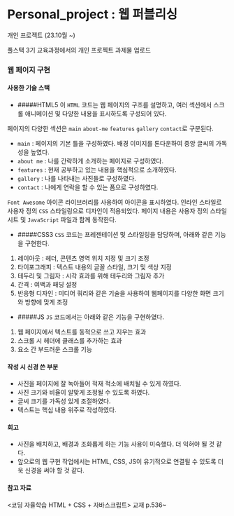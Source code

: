 # Personal_project : 웹 퍼블리싱

개인 프로젝트 (23.10월 ~)

풀스택 3기 교육과정에서의 개인 프로젝트 과제물 업로드

### 웹 페이지 구현
#### 사용한 기술 스택 
* #####HTML5
이 `HTML` 코드는 웹 페이지의 구조를 설명하고, 여러 섹션에서 스크롤 애니메이션 및 다양한 내용을 표시하도록 구성되어 있다.

페이지의 다양한 섹션은 `main` `about-me` `features` `gallery` `contact`로 구분된다.
 - `main` : 페이지의 기본 틀을 구성하였다. 배경 이미지를 톤다운하여 중앙 글씨의 가독성을 높였다.
 - `about me` : 나를 간략하게 소개하는 페이지로 구성하였다.
 - `features` : 현재 공부하고 있는 내용을 핵심적으로 소개하였다.
 - `gallery` : 나를 나타내는 사진들로 구성하였다.
 - `contact` : 나에게 연락을 할 수 있는 폼으로 구성하였다.

`Font Awesome` 아이콘 라이브러리를 사용하여 아이콘을 표시하였다. 
인라인 스타일로 사용자 정의 `CSS` 스타일링으로 디자인이 적용되었다. 
페이지 내용은 사용자 정의 스타일 시트 및 `JavaScript` 파일과 함께 동작한다.


* #####CSS3
`CSS` 코드는 프레젠테이션 및 스타일링을 담당하며, 아래와 같은 기능을 구현한다.
 1) 레이아웃 : 헤더, 콘텐츠 영역 위치 지정 및 크기 조정
 2) 타이포그래피 : 텍스트 내용의 글꼴 스타일, 크기 및 색상 지정
 3) 테두리 및 그림자 : 시각 효과를 위해 테두리와 그림자 추가
 4) 간격 : 여백과 패딩 설정
 5) 반응형 디자인 : 미디어 쿼리와 같은 기술을 사용하여 웹페이지를 다양한 화면 크기와 방향에 맞게 조정

* #####JS
`JS` 코드에서는 아래와 같은 기능을 구현하였다. 
 1) 웹 페이지에서 텍스트를 동적으로 쓰고 지우는 효과
 2) 스크롤 시 헤더에 클래스를 추가하는 효과
 3) 요소 간 부드러운 스크롤 기능


#### 작성 시 신경 쓴 부분
* 사진을 페이지에 잘 녹아들어 적재 적소에 배치될 수 있게 하였다.
* 사진 크기와 비율이 알맞게 조정될 수 있도록 하였다.
* 글씨 크기를 가독성 있게 조절하였다.
* 텍스트는 핵심 내용 위주로 작성하였다.


#### 회고
* 사진을 배치하고, 배경과 조화롭게 하는 기능 사용이 미숙했다. 더 익혀야 될 것 같다.
* 앞으로의 웹 구현 작업에서는 HTML, CSS, JS이 유기적으로 연결될 수 있도록 더욱 신경을 써야 할 것 같다.

    
#### 참고 자료
  <코딩 자율학습 HTML + CSS + 자바스크립트> 교재 p.536~
